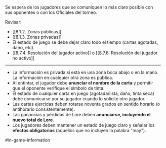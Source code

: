 Se espera de los jugadores que se comuniquen lo más claro posible con sus oponentes o con los Oficiales del torneo.

Revisar:
- [[8.1.2. Zonas públicas]]
- [[8.1.3. Zonas privadas]]
- El estado de juego se debe dejar claro todo el tiempo (cartas agotadas, daño, etc).
- [[8.7.4. Resolución del jugador activo]] o [[8.7.6. Resolución del jugador no activo]]

---
- La información es privada si está en una zona boca abajo o en la mano. La información en cualquier otra zona es pública.
- Al entintar, el jugador debe **anunciar el nombre de la carta** y permitir que el oponente verifique el símbolo de tinta.
- El estado de cualquier carta en juego (agotada/lista, daño, tinta seca) debe comunicarse por su jugador cuando lo solicite otro jugador.
- Las cartas ejercidas deben rotarse noventa grados en sentido horario (o antihorario consistentemente).
- Las ganancias y pérdidas de Lore deben **anunciarse, incluyendo el nuevo total de Lore**.
- Los jugadores deben mantener un estado de juego claro y señalar los **efectos obligatorios** (aquellos que no incluyen la palabra "may").


#in-game-information




